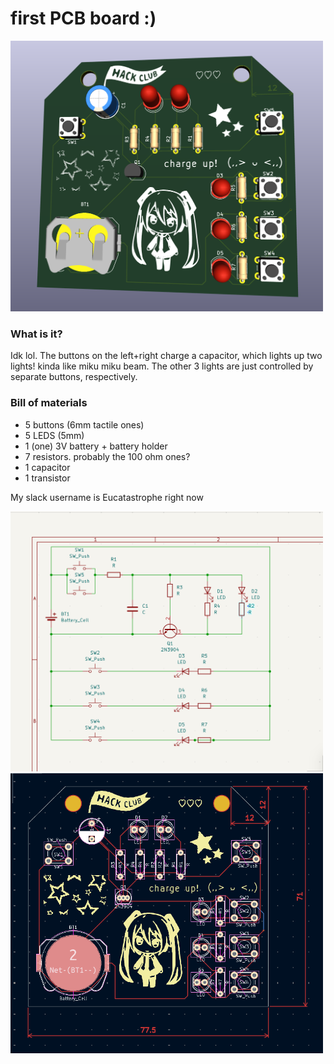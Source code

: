 # first PCB board :)

<img src="images/3D.png" width="500px">

### What is it?
Idk lol. The buttons on the left+right charge a capacitor, which lights up two lights! kinda like miku miku beam.
The other 3 lights are just controlled by separate buttons, respectively.

### Bill of materials
- 5 buttons (6mm tactile ones)
- 5 LEDS (5mm)
- 1 (one) 3V battery + battery holder
- 7 resistors. probably the 100 ohm ones?
- 1 capacitor
- 1 transistor

My slack username is Eucatastrophe right now

<img src="images/schematic.png" width="500px">

<img src="images/PCBdiagram.png" width="500px">
